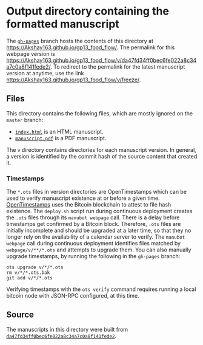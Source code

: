 # Output directory containing the formatted manuscript

The [`gh-pages`](https://github.com/Akshay163/gp13_food_flow/tree/gh-pages) branch hosts the contents of this directory at <https://Akshay163.github.io/gp13_food_flow/>.
The permalink for this webpage version is <https://Akshay163.github.io/gp13_food_flow/v/da47fd34ff0bec6fe022a8c34a7c0a8f141fede2/>.
To redirect to the permalink for the latest manuscript version at anytime, use the link <https://Akshay163.github.io/gp13_food_flow/v/freeze/>.

## Files

This directory contains the following files, which are mostly ignored on the `master` branch:

+ [`index.html`](index.html) is an HTML manuscript.
+ [`manuscript.pdf`](manuscript.pdf) is a PDF manuscript.

The `v` directory contains directories for each manuscript version.
In general, a version is identified by the commit hash of the source content that created it.

### Timestamps

The `*.ots` files in version directories are OpenTimestamps which can be used to verify manuscript existence at or before a given time.
[OpenTimestamps](https://opentimestamps.org/) uses the Bitcoin blockchain to attest to file hash existence.
The `deploy.sh` script run during continuous deployment creates the `.ots` files through its `manubot webpage` call.
There is a delay before timestamps get confirmed by a Bitcoin block.
Therefore, `.ots` files are initially incomplete and should be upgraded at a later time, so that they no longer rely on the availability of a calendar server to verify.
The `manubot webpage` call during continuous deployment identifies files matched by `webpage/v/**/*.ots` and attempts to upgrade them.
You can also manually upgrade timestamps, by running the following in the `gh-pages` branch:

```shell
ots upgrade v/*/*.ots
rm v/*/*.ots.bak
git add v/*/*.ots
```

Verifying timestamps with the `ots verify` command requires running a local bitcoin node with JSON-RPC configured, at this time.

## Source

The manuscripts in this directory were built from
[`da47fd34ff0bec6fe022a8c34a7c0a8f141fede2`](https://github.com/Akshay163/gp13_food_flow/commit/da47fd34ff0bec6fe022a8c34a7c0a8f141fede2).
